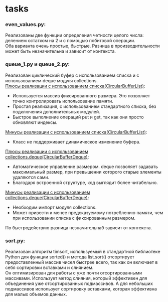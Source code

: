 # tasks
### even_values.py:  
Реализованы две функции определения четности целого числа: делением остатком на 2 и с помощью побитовой операции.  
Оба варианта очень простые, быстрые. Разница в производительности может быть незначительна и зависит от контекста.

### queue_1.py и queue_2.py:
Реализован циклический буфер с использованием списка и с использованием deque модуля collections.  
<ins>Плюсы реализации с использованием списка(CircularBufferList)</ins>:  
* Используется массив фиксированного размера. Это позволяет точно контролировать использование памяти.  
* Простая реализация, с использованием стандартного списка, без подключения дополнительных модулей.  
* Быстрое выполнение операций put и get, так как они просто обновляют индексы.  

<ins>Минусы реализации с использованием списка(CircularBufferList)</ins>:  
* Класс не поддерживает динамическое изменение буфера.  

<ins>Плюсы реализации с использованием collections.deque(CircularBufferDeque)</ins>:  
* Автоматическое управление размером. deque позволяет задавать максимальный размер, при превышении которого старые элементы удаляются сами.  
* Благодаря встроенной структуре, код выглядит более читабельно.  

<ins>Минусы реализации с использованием collections.deque(CircularBufferDeque)</ins>:  
* Необходим импорт модуля collections.  
* Может привести к менее предсказуемому потреблению памяти, чем при использовании списка с фиксированным размером.

По быстродействию разница незначительнаб зависит от контекста. 

### sort.py:
Реализован алгоритм timsort, используемый в стандартной библиотеке Python для функции sorted() и метода list.sort() отсортирует предоставленный массив чисел быстрее всего, так как он включает в себя сортировки вставками и слиянием.  
Он оптимизирован для работы с уже почти отсортированными массивами. Использует метод слияния, который эффективен для объединения уже отсортированных подмассивов. А для небольших подмассивов использует сортировку вставками, которая эффективна для малых объемов данных.